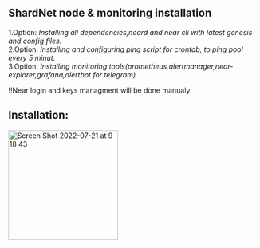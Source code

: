 ## ShardNet node & monitoring installation 
1.Option: *Installing all dependencies,neard and near cli with latest genesis and config files.* <br />
2.Option: *Installing and configuring ping script for crontab, to ping pool every 5 minut.* <br />
3.Option: *Installing monitoring tools(prometheus,alertmanager,near-explorer,grafana,alertbot for telegram)* <br />

!!Near login and keys managment will be done manualy.

## Installation:
<img width="220" alt="Screen Shot 2022-07-21 at 9 18 43" src="https://user-images.githubusercontent.com/79820904/180143201-da262fac-8ff9-4ec4-830c-c7b5930fd33a.png">
